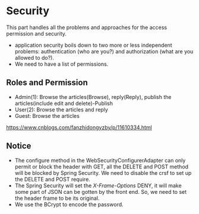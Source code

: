# Security
This part handles all the problems and approaches for the access permission and security.

- application security boils down to two more or less independent problems: authentication (who are you?) and authorization (what are you allowed to do?). 
- We need to have a list of permissions.

## Roles and Permission
- Admin(1): Browse the articles(Browse), reply(Reply), publish the articles(include edit and delete)-Publish
- User(2): Browse the articles and reply
- Guest: Browse the articles

https://www.cnblogs.com/fanzhidongyzby/p/11610334.html

## Notice
- The configure method in the WebSecurityConfigurerAdapter can only permit or block the header with GET,
all the DELETE and POST method will be blocked by Spring Security. We need to disable the crsf to set up the
DELETE and POST require.
- The Spring Security will set the *X-Frame-Options* DENY, it will make some part of JSON can be gotten by the front end.
So, we need to set the header frame to be its original.
- We use the BCrypt to encode the password. 
